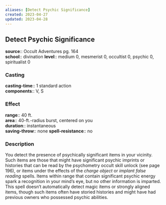 ```yaml
---
aliases: [Detect Psychic Significance]
created: 2023-04-27
updated: 2023-04-28
---
```


## Detect Psychic Significance

**source**:: Occult Adventures pg. 164  
**school**:: divination
**level**:: medium 0, mesmerist 0, occultist 0, psychic 0, spiritualist 0

### Casting

**casting-time**:: 1 standard action  
**components**:: V, S

### Effect

**range**:: 40 ft.  
**area**:: 40-ft.-radius burst, centered on you  
**duration**:: instantaneous  
**saving-throw**:: none
**spell-resistance**:: no

### Description

You detect the presence of psychically significant items in your vicinity. Such items are those that might have significant psychic imprints or histories that can be read by the psychometry occult skill unlock (see page 196), or items under the effects of the *charge object* or *implant false reading* spells. Items within range that contain significant psychic energy spark a recognition in your mind’s eye, but no other information is imparted. This spell doesn’t automatically detect magic items or strongly aligned items, though such items often have storied histories and might have had previous owners who possessed psychic abilities.
